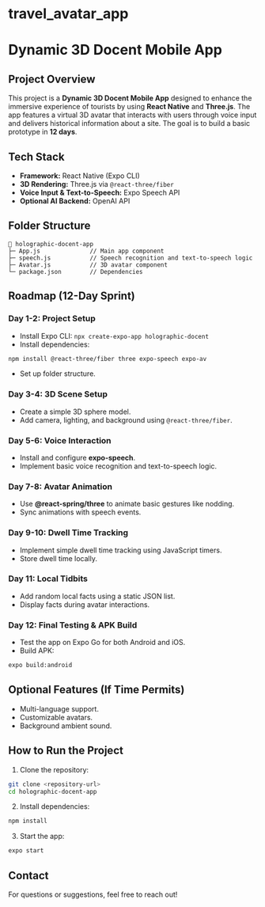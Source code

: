 # travel_avatar_app
# Dynamic 3D Docent Mobile App

## Project Overview
This project is a **Dynamic 3D Docent Mobile App** designed to enhance the immersive experience of tourists by using **React Native** and **Three.js**. The app features a virtual 3D avatar that interacts with users through voice input and delivers historical information about a site. The goal is to build a basic prototype in **12 days**.

## Tech Stack
- **Framework:** React Native (Expo CLI)
- **3D Rendering:** Three.js via `@react-three/fiber`
- **Voice Input & Text-to-Speech:** Expo Speech API
- **Optional AI Backend:** OpenAI API

## Folder Structure
```
📁 holographic-docent-app
├─ App.js              // Main app component
├─ speech.js           // Speech recognition and text-to-speech logic
├─ Avatar.js           // 3D avatar component
└─ package.json        // Dependencies
```

## Roadmap (12-Day Sprint)

### Day 1-2: Project Setup
- Install Expo CLI: `npx create-expo-app holographic-docent`
- Install dependencies:
```bash
npm install @react-three/fiber three expo-speech expo-av
```
- Set up folder structure.

### Day 3-4: 3D Scene Setup
- Create a simple 3D sphere model.
- Add camera, lighting, and background using `@react-three/fiber`.

### Day 5-6: Voice Interaction
- Install and configure **expo-speech**.
- Implement basic voice recognition and text-to-speech logic.

### Day 7-8: Avatar Animation
- Use **@react-spring/three** to animate basic gestures like nodding.
- Sync animations with speech events.

### Day 9-10: Dwell Time Tracking
- Implement simple dwell time tracking using JavaScript timers.
- Store dwell time locally.

### Day 11: Local Tidbits
- Add random local facts using a static JSON list.
- Display facts during avatar interactions.

### Day 12: Final Testing & APK Build
- Test the app on Expo Go for both Android and iOS.
- Build APK:
```bash
expo build:android
```

## Optional Features (If Time Permits)
- Multi-language support.
- Customizable avatars.
- Background ambient sound.

## How to Run the Project
1. Clone the repository:
```bash
git clone <repository-url>
cd holographic-docent-app
```
2. Install dependencies:
```bash
npm install
```
3. Start the app:
```bash
expo start
```

## Contact
For questions or suggestions, feel free to reach out!



